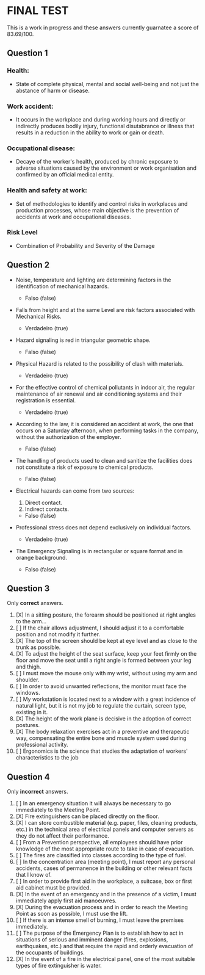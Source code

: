 # FINAL TEST

This is a work in progress and these answers currently guarnatee a score of 83.69/100.

## Question 1

### Health:
 * State of complete physical, mental and social well-being and not just the abstance of harm or disease.

### Work accident:
 * It occurs in the workplace and during working hours and directly or indirectly produces bodily injury, functional disutabrance or illness that results in a reduction in the ability to work or gain or death.

### Occupational disease:
 * Decaye of the worker's health, produced by chronic exposure to adverse situations caused by the environment or work organisation and confirmed by an official medical entity.

### Health and safety at work:
 * Set of methodologies to identify and control risks in workplaces and production processes, whose main objective is the prevention of accidents at work and occupational diseases.

### Risk Level
 * Combination of Probability and Severity of the Damage

## Question 2

* Noise, temperature and lighting are determining factors in the identification of mechanical hazards.
    * Falso (false)

* Falls from height and at the same Level are risk factors associated with Mechanical Risks.
    * Verdadeiro (true)

* Hazard signaling is red in triangular geometric shape.
    * Falso (false)

* Physical Hazard is related to the possibility of clash with materials.
    * Verdadeiro (true)

* For the effective control of chemical pollutants in indoor air, the regular maintenance of air renewal and air conditioning systems and their registration is essential.
    * Verdadeiro (true)

* According to the law, it is considered an accident at work, the one that occurs on a Saturday afternoon, when performing tasks in the company, without the authorization of the employer.
    * Falso (false)

* The handling of products used to clean and sanitize the facilities does not constitute a risk of exposure to chemical products.
    * Falso (false)

* Electrical hazards can come from two sources:
    1. Direct contact.
    2. Indirect contacts.
    * Falso (false)

* Professional stress does not depend exclusively on individual factors.
    * Verdadeiro (true)

* The Emergency Signaling is in rectangular or square format and in orange background.
    * Falso (false)

## Question 3
Only **correct** answers.

1. [X] In a sitting posture, the forearm should be positioned at right angles to the arm...
1. [ ] If the chair allows adjustment, I should adjust it to a comfortable position and not modify it further.
1. [X] The top of the screen should be kept at eye level and as close to the trunk as possible.
1. [X] To adjust the height of the seat surface, keep your feet firmly on the floor and move the seat until a right angle is formed between your leg and thigh.
1. [ ] I must move the mouse only with my wrist, without using my arm and shoulder.
1. [ ] In order to avoid unwanted reflections, the monitor must face the windows.
1. [ ] My workstation is located next to a window with a great incidence of natural light, but it is not my job to regulate the curtain, screen type, existing in it.
1. [X] The height of the work plane is decisive in the adoption of correct postures.
1. [X] The body relaxation exercises act in a preventive and therapeutic way, compensating the entire bone and muscle system used during professional activity.
1. [ ] Ergonomics is the science that studies the adaptation of workers' characteristics to the job

## Question 4
Only **incorrect** answers.

1. [ ] In an emergency situation it will always be necessary to go immediately to the Meeting Point.
1. [X] Fire extinguishers can be placed directly on the floor.
1. [X] I can store combustible material (e.g. paper, files, cleaning products, etc.) in the technical area of electrical panels and computer servers as they do not affect their performance.
1. [ ] From a Prevention perspective, all employees should have prior knowledge of the most appropriate route to take in case of evacuation.
1. [ ] The fires are classified into classes according to the type of fuel.
1. [ ] In the concentration area (meeting point), I must report any personal accidents, cases of permanence in the building or other relevant facts that I know of.
1. [ ] In order to provide first aid in the workplace, a suitcase, box or first aid cabinet must be provided.
1. [X] In the event of an emergency and in the presence of a victim, I must immediately apply first aid manoeuvres.
1. [X] During the evacuation process and in order to reach the Meeting Point as soon as possible, I must use the lift.
1. [ ] If there is an intense smell of burning, I must leave the premises immediately.
1. [ ] The purpose of the Emergency Plan is to establish how to act in situations of serious and imminent danger (fires, explosions, earthquakes, etc.) and that require the rapid and orderly evacuation of the occupants of buildings.
1. [X] In the event of a fire in the electrical panel, one of the most suitable types of fire extinguisher is water.
